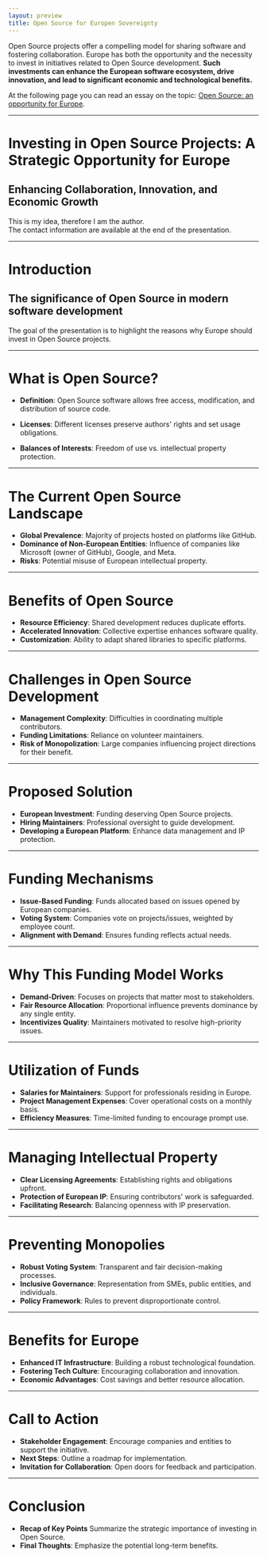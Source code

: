```yaml
---
layout: preview
title: Open Source for Europen Sovereignty
---
```


Open Source projects offer a compelling model for sharing software and fostering
collaboration. Europe has both the opportunity and the necessity to invest in
initiatives related to Open Source development. **Such investments can enhance
the European software ecosystem, drive innovation, and lead to significant
economic and technological benefits.**  

At the following page you can read an essay on the topic: [Open Source: an
opportunity for Europe](notes/open_source).

---

# Investing in Open Source Projects: A Strategic Opportunity for Europe

## Enhancing Collaboration, Innovation, and Economic Growth

This is my idea, therefore I am the author.  
The contact information are available at the end of the presentation.

---

# Introduction

## The significance of Open Source in modern software development

The goal of the presentation is to highlight the reasons why Europe should
invest in Open Source projects.

---

# What is Open Source?

- **Definition**: Open Source software allows free access, modification, and 
    distribution of source code.

- **Licenses**: Different licenses preserve authors' rights and set usage 
    obligations.

- **Balances of Interests**: Freedom of use vs. intellectual property 
    protection.

---

# The Current Open Source Landscape

- **Global Prevalence**: Majority of projects hosted on platforms like GitHub.
- **Dominance of Non-European Entities**: Influence of companies like Microsoft 
    (owner of GitHub), Google, and Meta.
- **Risks**: Potential misuse of European intellectual property.

---

# Benefits of Open Source

- **Resource Efficiency**: Shared development reduces duplicate efforts.
- **Accelerated Innovation**: Collective expertise enhances software quality.
- **Customization**: Ability to adapt shared libraries to specific platforms.

---

# Challenges in Open Source Development

- **Management Complexity**: Difficulties in coordinating multiple contributors.
- **Funding Limitations**: Reliance on volunteer maintainers.
- **Risk of Monopolization**: Large companies influencing project directions 
    for their benefit.

---

# Proposed Solution

- **European Investment**: Funding deserving Open Source projects.
- **Hiring Maintainers**: Professional oversight to guide development.
- **Developing a European Platform**: Enhance data management and IP protection.

---

# Funding Mechanisms
- **Issue-Based Funding**: Funds allocated based on issues opened by European 
    companies.
- **Voting System**: Companies vote on projects/issues, weighted by employee 
    count.
- **Alignment with Demand**: Ensures funding reflects actual needs.

---

# Why This Funding Model Works
- **Demand-Driven**: Focuses on projects that matter most to stakeholders.
- **Fair Resource Allocation**: Proportional influence prevents dominance by 
    any single entity.
- **Incentivizes Quality**: Maintainers motivated to resolve high-priority issues.

---

# Utilization of Funds
- **Salaries for Maintainers**: Support for professionals residing in Europe.
- **Project Management Expenses**: Cover operational costs on a monthly basis.
- **Efficiency Measures**: Time-limited funding to encourage prompt use.

---

# Managing Intellectual Property
- **Clear Licensing Agreements**: Establishing rights and obligations upfront.
- **Protection of European IP**: Ensuring contributors' work is safeguarded.
- **Facilitating Research**: Balancing openness with IP preservation.

---

# Preventing Monopolies
- **Robust Voting System**: Transparent and fair decision-making processes.
- **Inclusive Governance**: Representation from SMEs, public entities, and 
    individuals.
- **Policy Framework**: Rules to prevent disproportionate control.

---

# Benefits for Europe
- **Enhanced IT Infrastructure**: Building a robust technological foundation.
- **Fostering Tech Culture**: Encouraging collaboration and innovation.
- **Economic Advantages**: Cost savings and better resource allocation.

---

# Call to Action
- **Stakeholder Engagement**: Encourage companies and entities to support the 
    initiative.
- **Next Steps**: Outline a roadmap for implementation.
- **Invitation for Collaboration**: Open doors for feedback and participation.

---

# Conclusion
- **Recap of Key Points** Summarize the strategic importance of investing in 
    Open Source.
- **Final Thoughts**: Emphasize the potential long-term benefits.

